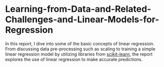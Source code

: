 # Learning-from-Data-and-Related-Challenges-and-Linear-Models-for-Regression
In this report, I dive into some of the basic concepts of linear regression. From discussing data pre-processing such as scaling to training a simple linear regression model by utilizing libraries from  [scikit-learn](https://scikit-learn.org/stable/), the report explores the use of linear regression to make accurate predictions.
